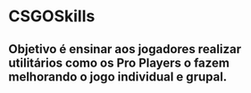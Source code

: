 # CSGOSkills

## Objetivo é ensinar aos jogadores realizar utilitários como os Pro Players o fazem melhorando o jogo individual e grupal.
